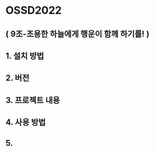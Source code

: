 # OSSD2022  
(	9조-조용한 하늘에게 행운이 함께 하기를! )
--------------------
## 1. 설치 방법  

## 2. 버전  

## 3. 프로젝트 내용

## 4. 사용 방법

## 5. 
